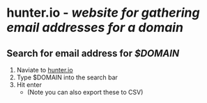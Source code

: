 # hunter.io - *website for gathering email addresses for a domain*

## Search for email address for *$DOMAIN*

1. Naviate to [hunter.io](https://hunter.io)
2. Type $DOMAIN into the search bar
3. Hit enter
    - (Note you can also export these to CSV)
